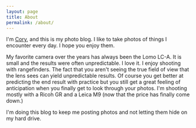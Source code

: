 ```yaml
---
layout: page
title: About
permalink: /about/
---
```


I'm [Cory](http://corygrunk.com/), and this is my photo blog. I like to take photos of things I encounter every day. I hope you enjoy them.

My favorite camera over the years has always been the Lomo LC-A. It is small and the results were often unpredictable. I love it. I enjoy shooting with rangefinders. The fact that you aren't seeing the true field of view that the lens sees can yield unpredictable results. Of course you get better at predicting the end result with practice but you still get a great feeling of anticipation when you finally get to look through your photos. I'm shooting mostly with a Ricoh GR and a Leica M9 (now that the price has finally come down.)

I'm doing this blog to keep me posting photos and not letting them hide on my hard drive.
